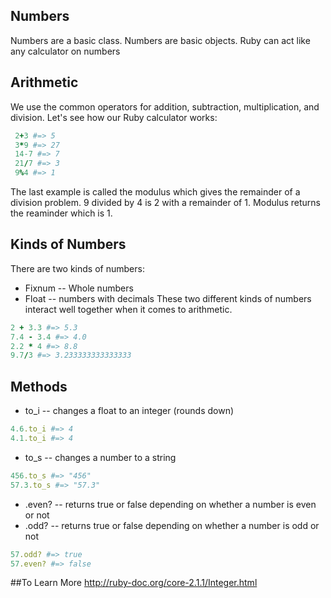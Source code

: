## Numbers
Numbers are a basic class.  Numbers are basic objects.  Ruby can act like any calculator on numbers

## Arithmetic
We use the common operators for addition, subtraction, multiplication, and division.  Let's see how our Ruby calculator works:
```ruby
 2+3 #=> 5
 3*9 #=> 27
 14-7 #=> 7
 21/7 #=> 3
 9%4 #=> 1
 ```
 The last example is called the modulus which gives the remainder of a division problem.  9 divided by 4 is 2 with a remainder of 1.  Modulus returns the reaminder which is 1.
 
## Kinds of Numbers
There are two kinds of numbers:
  * Fixnum -- Whole numbers
  * Float -- numbers with decimals
These two different kinds of numbers interact well together when it comes to arithmetic.
```ruby
2 + 3.3 #=> 5.3 
7.4 - 3.4 #=> 4.0
2.2 * 4 #=> 8.8
9.7/3 #=> 3.233333333333333
```
## Methods
* to_i -- changes a float to an integer (rounds down)
```ruby
4.6.to_i #=> 4
4.1.to_i #=> 4
```
* to_s -- changes a number to a string
```ruby
456.to_s #=> "456"
57.3.to_s #=> "57.3"
```
* .even? -- returns true or false depending on whether a number is even or not
* .odd? -- returns true or false depending on whether a number is odd or not
```ruby
57.odd? #=> true
57.even? #=> false
```


##To Learn More
http://ruby-doc.org/core-2.1.1/Integer.html
